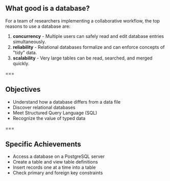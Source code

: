 ---
---

## What good is a database?

For a team of researchers implementing a collaborative workflow, the top reasons to use a database are:

1. **concurrency** - Multiple users can safely read and edit database entries simultaneously.
1. **reliability** - Relational databases formalize and can enforce concepts of "tidy" data.
1. **scalability** - Very large tables can be read, searched, and merged quickly.

===

## Objectives

- Understand how a database differs from a data file
- Discover relational databases
- Meet Structured Query Language (SQL)
- Recognize the value of typed data
<!-- - Glimpse spatial extensions in action -->

===
	
## Specific Achievements

- Access a database on a PostgreSQL server
- Create a table and view table definitions
- Insert records one at a time into a table
- Check primary and foreign key constraints
<!-- - Alter the definition of an existing table -->

<!--
## Specific Achievements

- Access a SQLite database from R
- Select data to read into data frame
- Test primary and foreign key constraints
-->
